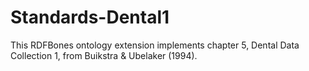 # Standards-Dental1
This RDFBones ontology extension implements chapter 5, Dental Data Collection 1, from Buikstra &amp; Ubelaker (1994).
